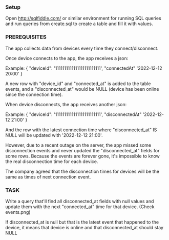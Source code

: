 ### Setup

 Open http://sqlfiddle.com/ or similar environment for running SQL queries
and run queries from create.sql to create a table and fill it with values.  


 ### PREREQUISITES

The app collects data from devices every time they connect/disconnect. 

Once device connects to the app, the app receives a json: 

Example: 
 {
    "deviceId": '1111111111111111111111111',
    "connectedAt" '2022-12-12 20:00'
  }

A new row with "device_id" and "connected_at" is added to the table events, 
and a "disconnected_at" would be NULL (device has been online since the connection time).

When device disconnects, the app receives another json: 

Example: 
 {
    "deviceId": '1111111111111111111111111',
    "disconnectedAt" '2022-12-12 21:00'
  }

And the row with the latest connection time where "disconnected_at" IS NULL will be updated 
with '2022-12-12 21:00'.


However, due to a recent outage on the server, the app missed some disconnection events and never 
updated the "disconnected_at" fields for some rows.
Because the events are forever gone, it's impossible to know the real disconnection time for each device.

The company agreed that the disconnection times for devices will be the same as times 
of next connection event.

### TASK

Write a query that'll find all disconnected_at fields with null values and update them with the next "connected_at" time for that device. (Check events.png) 

If disconnected_at is null but that is the latest event that happened to the device, it means that device
is online and that disconnected_at should stay NULL